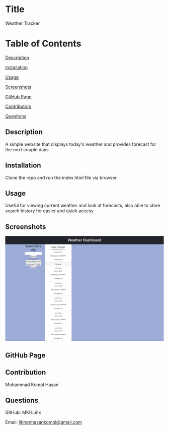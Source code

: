 
# Title
Weather Tracker

# Table of Contents
[Description](#description)

[Installation](#instalation)

[Usage](#usage)

[Screenshots](#screenshots)

[GitHub Page](#github-page)

[Contributors](#contributors)

[Questions](#questions)

## Description
A simple website that displays today's weather and provides forecast for the next couple days

## Installation
Clone the repo and run the index.html file via browser

## Usage
Useful for viewing current weather and look at forecasts, also able to store search history for easier and quick access

## Screenshots
![alt text](./assets/screenshots/weatherapp.png)

## GitHub Page

## Contribution
Mohammad Komol Hasan


## Questions
GitHub: MKHLink

Email: likhonhasankomol@gmail.com
    